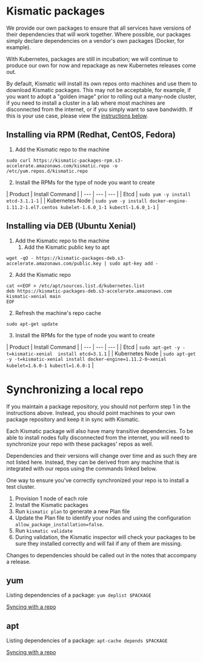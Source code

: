 # Kismatic packages

We provide our own packages to ensure that all services have versions of their dependencies that will work together. Where possible, our packages simply declare dependencies on a vendor's own packages (Docker, for example).

With Kubernetes, packages are still in incubation; we will continue to produce our own for now and repackage as new Kubernetes releases come out.

By default, Kismatic will install its own repos onto machines and use them to download Kismatic packages. This may not be acceptable, for example, if you want to adopt a "golden image" prior to rolling out a many-node cluster, if you need to install a cluster in a lab where most machines are disconnected from the internet, or if you simply want to save bandwidth. If this is your use case, please view the [instructions below](#synclocal).

## Installing via RPM (Redhat, CentOS, Fedora)

1. Add the Kismatic repo to the machine

`sudo curl https://kismatic-packages-rpm.s3-accelerate.amazonaws.com/kismatic.repo -o /etc/yum.repos.d/kismatic.repo`

2. Install the RPMs for the type of node you want to create

| Product | Install Command |
| --- | --- | --- |
| Etcd | `sudo yum -y install etcd-3.1.1-1` |
| Kubernetes Node | `sudo yum -y install docker-engine-1.11.2-1.el7.centos kubelet-1.6.0_1-1 kubectl-1.6.0_1-1` |

## Installing via DEB (Ubuntu Xenial)

1. Add the Kismatic repo to the machine
   1. Add the Kismatic public key to apt

`wget -qO - https://kismatic-packages-deb.s3-accelerate.amazonaws.com/public.key | sudo apt-key add -`

   2. Add the Kismatic repo

```
cat <<EOF > /etc/apt/sources.list.d/kubernetes.list
deb https://kismatic-packages-deb.s3-accelerate.amazonaws.com kismatic-xenial main
EOF
```

2. Refresh the machine's repo cache

`sudo apt-get update`

3. Install the RPMs for the type of node you want to create

| Product | Install Command |
| --- | --- | --- |
| Etcd | `sudo apt-get -y -t=kismatic-xenial  install etcd=3.1.1` |
| Kubernetes Node | `sudo apt-get -y -t=kismatic-xenial install docker-engine=1.11.2-0~xenial kubelet=1.6.0-1 kubectl=1.6.0-1` |

# <a name="synclocal"></a>Synchronizing a local repo

If you maintain a package repository, you should not perform step 1 in the instructions above. Instead, you should point machines to your own package repository and keep it in sync with Kismatic.

Each Kismatic package will also have many transitive dependencies. To be able to install nodes fully disconnected from the internet, you will need to synchronize your repo with these packages' repos as well.

Dependencies and their versions will change over time and as such they are not listed here. Instead, they can be derived from any machine that is integrated with our repos using the commands linked below.

One way to ensure you've correctly synchronized your repo is to install a test cluster.

1. Provision 1 node of each role
2. Install the Kismatic packages
3. Run `kismatic plan` to generate a new Plan file
4. Update the Plan file to identify your nodes and using the configuration `allow_package_installation=false`.
5. Run `kismatic validate`
6. During validation, the Kismatic inspector will check your packages to be sure they installed correctly and will fail if any of them are missing.

Changes to dependencies should be called out in the notes that accompany a release.

## yum

Listing dependencies of a package: `yum deplist $PACKAGE`

[Syncing with a repo](http://bencane.com/2013/04/15/creating-a-local-yum-repository/)

## apt


Listing dependencies of a package: `apt-cache depends $PACKAGE`

[Syncing with a repo](http://www.tecmint.com/setup-local-repositories-in-ubuntu/)
